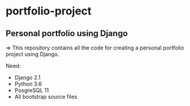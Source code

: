 # portfolio-project
Personal portfolio using Django
------------------------------------------------------------------------------------------------
=> This repository contains all the code for creating a personal portfolio project using Django.

Need:
- Django 2.1
- Python 3.6
- PosgreSQL 11
- All bootstrap source files
